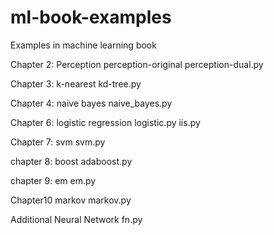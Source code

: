 # ml-book-examples
Examples in machine learning book


Chapter 2: Perception
perception-original
perception-dual.py


Chapter 3: k-nearest
kd-tree.py


Chapter 4: naive bayes
naive_bayes.py


Chapter 6: logistic regression
logistic.py 
iis.py


Chapter 7: svm
svm.py


chapter 8: boost
adaboost.py


chapter 9: em
em.py


Chapter10 markov
markov.py


Additional Neural Network
fn.py
